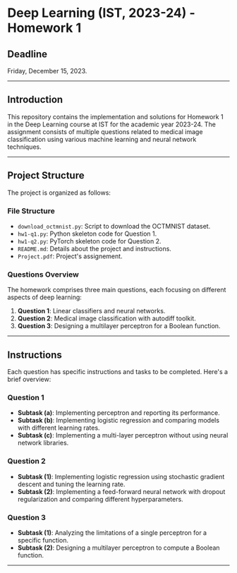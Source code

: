 # Deep Learning (IST, 2023-24) - Homework 1

## Deadline
Friday, December 15, 2023.

---

## Introduction
This repository contains the implementation and solutions for Homework 1 in the Deep Learning course at IST for the academic year 2023-24. The assignment consists of multiple questions related to medical image classification using various machine learning and neural network techniques. 

---

## Project Structure
The project is organized as follows:

### File Structure
- `download_octmnist.py`: Script to download the OCTMNIST dataset.
- `hw1-q1.py`: Python skeleton code for Question 1.
- `hw1-q2.py`: PyTorch skeleton code for Question 2.
- `README.md`: Details about the project and instructions.
- `Project.pdf`: Project's assignement.

### Questions Overview
The homework comprises three main questions, each focusing on different aspects of deep learning:

1. **Question 1**: Linear classifiers and neural networks.
2. **Question 2**: Medical image classification with autodiff toolkit.
3. **Question 3**: Designing a multilayer perceptron for a Boolean function.

---

## Instructions
Each question has specific instructions and tasks to be completed. Here's a brief overview:

### Question 1
- **Subtask (a)**: Implementing perceptron and reporting its performance.
- **Subtask (b)**: Implementing logistic regression and comparing models with different learning rates.
- **Subtask (c)**: Implementing a multi-layer perceptron without using neural network libraries.

### Question 2
- **Subtask (1)**: Implementing logistic regression using stochastic gradient descent and tuning the learning rate.
- **Subtask (2)**: Implementing a feed-forward neural network with dropout regularization and comparing different hyperparameters.

### Question 3
- **Subtask (1)**: Analyzing the limitations of a single perceptron for a specific function.
- **Subtask (2)**: Designing a multilayer perceptron to compute a Boolean function.

---

